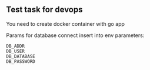 ## Test task for devops

You need to create docker container with go app 

Params for database connect insert into env parameters:
```
DB_ADDR
DB_USER
DB_DATABASE
DB_PASSWORD
```